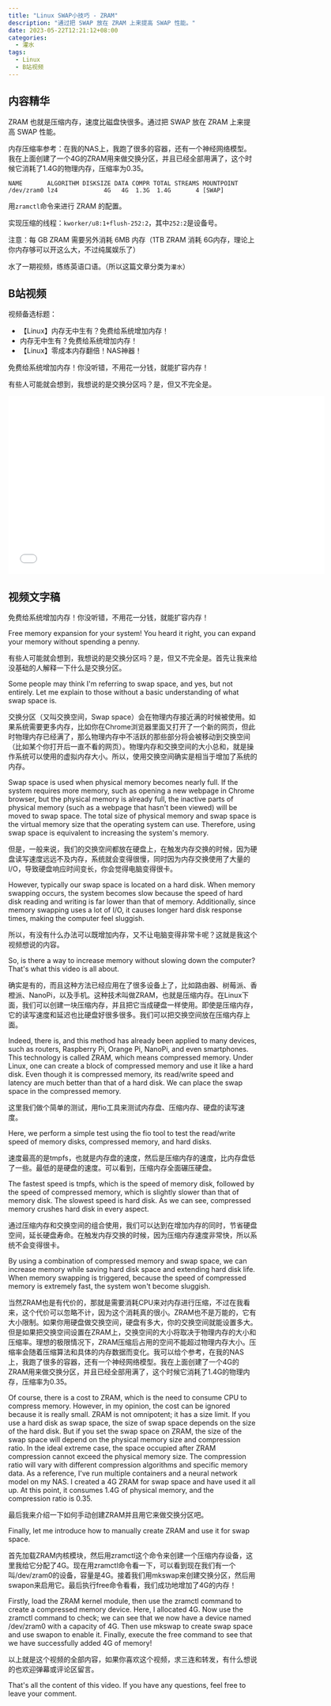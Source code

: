 ```yaml
---
title: "Linux SWAP小技巧 - ZRAM"
description: "通过把 SWAP 放在 ZRAM 上来提高 SWAP 性能。"
date: 2023-05-22T12:21:12+08:00
categories:
  - 灌水
tags:
  - Linux
  - B站视频
---
```


## 内容精华

ZRAM 也就是压缩内存，速度比磁盘快很多。通过把 SWAP 放在 ZRAM 上来提高 SWAP 性能。

内存压缩率参考：在我的NAS上，我跑了很多的容器，还有一个神经网络模型。我在上面创建了一个4G的ZRAM用来做交换分区，并且已经全部用满了，这个时候它消耗了1.4G的物理内存，压缩率为0.35。

```shell
NAME       ALGORITHM DISKSIZE DATA COMPR TOTAL STREAMS MOUNTPOINT
/dev/zram0 lz4             4G   4G  1.3G  1.4G       4 [SWAP]
```

用`zramctl`命令来进行 ZRAM 的配置。


实现压缩的线程：`kworker/u8:1+flush-252:2`，其中`252:2`是设备号。

注意：每 GB ZRAM 需要另外消耗 6MB 内存（1TB ZRAM 消耗 6G内存，理论上你内存够可以开这么大，不过纯属娱乐了）

水了一期视频，练练英语口语。（所以这篇文章分类为`灌水`）

## B站视频

视频备选标题：
- 【Linux】内存无中生有？免费给系统增加内存！
- 内存无中生有？免费给系统增加内存！
- 【Linux】零成本内存翻倍！NAS神器！

免费给系统增加内存！你没听错，不用花一分钱，就能扩容内存！

有些人可能就会想到，我想说的是交换分区吗？是，但又不完全是。

<iframe style="height:360px;width:640px" src="//player.bilibili.com/player.html?aid=953940482&bvid=BV1Ls4y1u7ky&cid=1137867780&page=1&autoplay=0" scrolling="no" border="0" frameborder="no" framespacing="0" allowfullscreen="true"> </iframe>

## 视频文字稿

免费给系统增加内存！你没听错，不用花一分钱，就能扩容内存！

Free memory expansion for your system! You heard it right, you can expand your memory without spending a penny.

有些人可能就会想到，我想说的是交换分区吗？是，但又不完全是。首先让我来给没基础的人解释一下什么是交换分区。

Some people may think I'm referring to swap space, and yes, but not entirely. Let me explain to those without a basic understanding of what swap space is.

交换分区（又叫交换空间，Swap space）会在物理内存接近满的时候被使用。如果系统需要更多内存，比如你在Chrome浏览器里面又打开了一个新的网页，但此时物理内存已经满了，那么物理内存中不活跃的那些部分将会被移动到交换空间（比如某个你打开后一直不看的网页）。物理内存和交换空间的大小总和，就是操作系统可以使用的虚拟内存大小。所以，使用交换空间确实是相当于增加了系统的内存。

Swap space is used when physical memory becomes nearly full. If the system requires more memory, such as opening a new webpage in Chrome browser, but the physical memory is already full, the inactive parts of physical memory (such as a webpage that hasn't been viewed) will be moved to swap space. The total size of physical memory and swap space is the virtual memory size that the operating system can use. Therefore, using swap space is equivalent to increasing the system's memory.

但是，一般来说，我们的交换空间都放在硬盘上，在触发内存交换的时候，因为硬盘读写速度远远不及内存，系统就会变得很慢，同时因为内存交换使用了大量的I/O，导致硬盘响应时间变长，你会觉得电脑变得很卡。

However, typically our swap space is located on a hard disk. When memory swapping occurs, the system becomes slow because the speed of hard disk reading and writing is far lower than that of memory. Additionally, since memory swapping uses a lot of I/O, it causes longer hard disk response times, making the computer feel sluggish.

所以，有没有什么办法可以既增加内存，又不让电脑变得非常卡呢？这就是我这个视频想说的内容。

So, is there a way to increase memory without slowing down the computer? That's what this video is all about.

确实是有的，而且这种方法已经应用在了很多设备上了，比如路由器、树莓派、香橙派、NanoPi，以及手机。这种技术叫做ZRAM，也就是压缩内存。在Linux下面，我们可以创建一块压缩内存，并且把它当成硬盘一样使用。即使是压缩内存，它的读写速度和延迟也比硬盘好很多很多。我们可以把交换空间放在压缩内存上面。

Indeed, there is, and this method has already been applied to many devices, such as routers, Raspberry Pi, Orange Pi, NanoPi, and even smartphones. This technology is called ZRAM, which means compressed memory. Under Linux, one can create a block of compressed memory and use it like a hard disk. Even though it is compressed memory, its read/write speed and latency are much better than that of a hard disk. We can place the swap space in the compressed memory.

这里我们做个简单的测试，用fio工具来测试内存盘、压缩内存、硬盘的读写速度。

Here, we perform a simple test using the fio tool to test the read/write speed of memory disks, compressed memory, and hard disks.

速度最高的是tmpfs，也就是内存盘的速度，然后是压缩内存的速度，比内存盘低了一些。最低的是硬盘的速度。可以看到，压缩内存全面碾压硬盘。

The fastest speed is tmpfs, which is the speed of memory disk, followed by the speed of compressed memory, which is slightly slower than that of memory disk. The slowest speed is hard disk. As we can see, compressed memory crushes hard disk in every aspect.

通过压缩内存和交换空间的组合使用，我们可以达到在增加内存的同时，节省硬盘空间，延长硬盘寿命。在触发内存交换的时候，因为压缩内存速度非常快，所以系统不会变得很卡。

By using a combination of compressed memory and swap space, we can increase memory while saving hard disk space and extending hard disk life. When memory swapping is triggered, because the speed of compressed memory is extremely fast, the system won't become sluggish.

当然ZRAM也是有代价的，那就是需要消耗CPU来对内存进行压缩，不过在我看来，这个代价可以忽略不计，因为这个消耗真的很小。ZRAM也不是万能的，它有大小限制。如果你用硬盘做交换空间，硬盘有多大，你的交换空间就能设置多大。但是如果把交换空间设置在ZRAM上，交换空间的大小将取决于物理内存的大小和压缩率。理想的极限情况下，ZRAM压缩后占用的空间不能超过物理内存大小。压缩率会随着压缩算法和具体的内存数据而变化。我可以给个参考，在我的NAS上，我跑了很多的容器，还有一个神经网络模型。我在上面创建了一个4G的ZRAM用来做交换分区，并且已经全部用满了，这个时候它消耗了1.4G的物理内存，压缩率为0.35。

Of course, there is a cost to ZRAM, which is the need to consume CPU to compress memory. However, in my opinion, the cost can be ignored because it is really small. ZRAM is not omnipotent; it has a size limit. If you use a hard disk as swap space, the size of swap space depends on the size of the hard disk. But if you set the swap space on ZRAM, the size of the swap space will depend on the physical memory size and compression ratio. In the ideal extreme case, the space occupied after ZRAM compression cannot exceed the physical memory size. The compression ratio will vary with different compression algorithms and specific memory data. As a reference, I've run multiple containers and a neural network model on my NAS. I created a 4G ZRAM for swap space and have used it all up. At this point, it consumes 1.4G of physical memory, and the compression ratio is 0.35.

最后我来介绍一下如何手动创建ZRAM并且用它来做交换分区吧。

Finally, let me introduce how to manually create ZRAM and use it for swap space.

首先加载ZRAM内核模块，然后用zramctl这个命令来创建一个压缩内存设备，这里我给它分配了4G。现在用zramctl命令看一下，可以看到现在我们有一个叫/dev/zram0的设备，容量是4G。接着我们用mkswap来创建交换分区，然后用swapon来启用它。最后执行free命令看看，我们成功地增加了4G的内存！

Firstly, load the ZRAM kernel module, then use the zramctl command to create a compressed memory device. Here, I allocated 4G. Now use the zramctl command to check; we can see that we now have a device named /dev/zram0 with a capacity of 4G. Then use mkswap to create swap space and use swapon to enable it. Finally, execute the free command to see that we have successfully added 4G of memory!

以上就是这个视频的全部内容，如果你喜欢这个视频，求三连和转发，有什么想说的也欢迎弹幕或评论区留言。

That's all the content of this video. If you have any questions, feel free to leave your comment.
